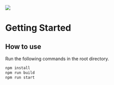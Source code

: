 ![](https://img.shields.io/badge/Microverse-blueviolet)

# Getting Started

## How to use

Run the following commands in the root directory.

```bash
npm install
npm run build
npm run start
```